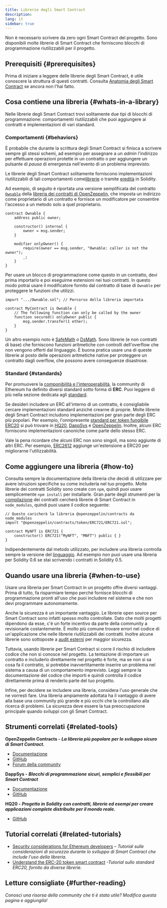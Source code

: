 ```yaml
---
title: Librerie degli Smart Contract
description:
lang: it
sidebar: true
---
```


Non è necessario scrivere da zero ogni Smart Contract del progetto. Sono disponibili molte librerie di Smart Contract che forniscono blocchi di programmazione riutilizzabili per il progetto.

## Prerequisiti {#prerequisites}

Prima di iniziare a leggere delle librerie degli Smart Contract, è utile conoscere la struttura di questi contratti. Consulta [Anatomia degli Smart Contract](/developers/docs/smart-contracts/anatomy/) se ancora non l'hai fatto.

## Cosa contiene una libreria {#whats-in-a-library}

Nelle librerie degli Smart Contract trovi solitamente due tipi di blocchi di programmazione: comportamenti riutilizzabili che puoi aggiungere ai contratti e implementazioni di vari standard.

### Comportamenti {#behaviors}

È probabile che durante la scrittura degli Smart Contract si finisca a scrivere sempre gli stessi schemi, ad esempio per assegnare a un _admin_ l'indirizzo per effettuare operazioni protette in un contratto o per aggiungere un pulsante di _pausa_ di emergenza nell'evento di un problema imprevisto.

Le librerie degli Smart Contract solitamente forniscono implementazioni riutilizzabili di tali comportamenti come[librerie](https://solidity.readthedocs.io/en/v0.7.2/contracts.html#libraries) o tramite [eredità](https://solidity.readthedocs.io/en/v0.7.2/contracts.html#inheritance) in Solidity.

Ad esempio, di seguito è riportata una versione semplificata del contratto [`Ownable`](https://github.com/OpenZeppelin/openzeppelin-contracts/blob/v3.2.0/contracts/access/Ownable.sol) della [libreria dei contratti di OpenZeppelin](https://github.com/OpenZeppelin/openzeppelin-contracts), che imposta un indirizzo come proprietario di un contratto e fornisce un modificatore per consentire l'accesso a un metodo solo a quel proprietario.

```solidity
contract Ownable {
    address public owner;

    constructor() internal {
        owner = msg.sender;
    }

    modifier onlyOwner() {
        require(owner == msg.sender, "Ownable: caller is not the owner");
        _;
    }
}
```

Per usare un blocco di programmazione come questo in un contratto, devi prima importarlo e poi eseguirne estensioni nei tuoi contratti. In questo modo potrai usare il modificatore fornito dal contratto di base di `Ownable` per proteggere le funzioni che utilizzi.

```solidity
import ".../Ownable.sol"; // Percorso della libreria importata

contract MyContract is Ownable {
    // The following function can only be called by the owner
    function secured() onlyOwner public {
        msg.sender.transfer(1 ether);
    }
}
```

Un altro esempio noto è [SafeMath](https://docs.openzeppelin.com/contracts/3.x/utilities#math) o [DsMath](https://dappsys.readthedocs.io/en/latest/ds_math.html). Sono librerie (e non contratti di base) che forniscono funzioni aritmetiche con controlli dell'overflow che non vengono offerti dal linguaggio. È buona pratica usare una di queste librerie al posto delle operazioni aritmetiche native per proteggere un contratto dagli overflow, che possono avere conseguenze disastrose.

### Standard {#standards}

Per promuovere la [componibilità e l'interoperabilità](/developers/docs/smart-contracts/composability/), la community di Ethereum ha definito diversi standard sotto forma di **ERC**. Puoi leggere di più nella sezione dedicata agli [standard](/developers/docs/standards/).

Se desideri includere un ERC all'interno di un contratto, è consigliabile cercare implementazioni standard anziché crearne di proprie. Molte librerie degli Smart Contract includono implementazioni per gran parte degli ERC più popolari. Per esempio, l'onnipresente [standard per token fungibile ERC20](/developers/tutorials/understand-the-erc-20-token-smart-contract/) si può trovare in [HQ20](https://github.com/HQ20/contracts/blob/master/contracts/token/README.md), [DappSys](https://github.com/dapphub/ds-token/) e [OpenZeppelin](https://docs.openzeppelin.com/contracts/3.x/erc20). Inoltre, alcuni ERC forniscono implementazioni canoniche come parte dello stesso ERC.

Vale la pena ricordare che alcuni ERC non sono singoli, ma sono aggiunte di altri ERC. Per esempio, [ERC2612](https://eips.ethereum.org/EIPS/eip-2612) aggiunge un'estensione a ERC20 per migliorarne l'utilizzabilità.

## Come aggiungere una libreria {#how-to}

Consulta sempre la documentazione della libreria che decidi di utilizzare per avere istruzioni specifiche su come includerla nel tuo progetto. Molte librerie dei contratti Solidity sono create con `npm`, quindi puoi usare semplicemente `npm install` per installarle. Gran parte degli strumenti per la [compilazione](/developers/docs/smart-contracts/compiling/) dei contratti cercherà librerie di Smart Contract in `node_modules`, quindi puoi usare il codice seguente:

```solidity
// Questo caricherà la libreria @openzeppelin/contracts da node_modules
import "@openzeppelin/contracts/token/ERC721/ERC721.sol";

contract MyNFT is ERC721 {
    constructor() ERC721("MyNFT", "MNFT") public { }
}
```

Indipendentemente dal metodo utilizzato, per includere una libreria controlla sempre la versione del [linguaggio](/developers/docs/smart-contracts/languages/). Ad esempio non puoi usare una libreria per Solidity 0.6 se stai scrivendo i contratti in Solidity 0.5.

## Quando usare una libreria {#when-to-use}

Usare una libreria per Smart Contract in un progetto offre diversi vantaggi. Prima di tutto, fa risparmiare tempo perché fornisce blocchi di programmazione pronti all'uso che puoi includere nel sistema e che non devi programmare autonomamente.

Anche la sicurezza è un importante vantaggio. Le librerie open source per Smart Contract sono infatti spesso molto controllate. Dato che molti progetti dipendono da esse, c'è un forte incentivo da parte della community a revisionarle costantemente. È molto più comune trovare errori nel codice di un'applicazione che nelle librerie riutilizzabili dei contratti. Inoltre alcune librerie sono sottoposte a [audit esterni](https://github.com/OpenZeppelin/openzeppelin-contracts/tree/master/audit) per maggior sicurezza.

Tuttavia, usando librerie per Smart Contract si corre il rischio di includere codice che non si conosce nel progetto. La tentazione di importare un contratto e includerlo direttamente nel progetto è forte, ma se non si sa cosa fa il contratto, si potrebbe inavvertitamente inserire un problema nel sistema a causa di un comportamento imprevisto. Leggi sempre la documentazione del codice che importi e quindi controlla il codice direttamente prima di renderlo parte del tuo progetto.

Infine, per decidere se includere una libreria, considera l'uso generale che ne vorresti fare. Una libreria ampiamente adottata ha il vantaggio di avere alla base una community più grande e più occhi che la controllano alla ricerca di problemi. La sicurezza deve essere la tua preoccupazione principale quando sviluppi con gli Smart Contract.

## Strumenti correlati {#related-tools}

**OpenZeppelin Contracts -** **_La libreria più popolare per lo sviluppo sicuro di Smart Contract._**

- [Documentazione](https://docs.openzeppelin.com/contracts/)
- [GitHub](https://github.com/OpenZeppelin/openzeppelin-contracts)
- [Forum della community](https://forum.openzeppelin.com/c/general/16)

**DappSys -** **_Blocchi di programmazione sicuri, semplici e flessibili per Smart Contract_**

- [Documentazione](https://dappsys.readthedocs.io/)
- [GitHub](https://github.com/dapphub/dappsys)

**HQ20 -** **_Progetto in Solidity con contratti, librerie ed esempi per creare applicazioni complete distribuite per il mondo reale._**

- [GitHub](https://github.com/HQ20/contracts)

## Tutorial correlati {#related-tutorials}

- [Security considerations for Ethereum developers](/developers/docs/smart-contracts/security/) _– Tutorial sulle considerazioni di sicurezza durante lo sviluppo di Smart Contract che include l'uso della libreria._
- [Understand the ERC-20 token smart contract](/developers/tutorials/understand-the-erc-20-token-smart-contract/) _-Tutorial sullo standard ERC20, fornito da diverse librerie._

## Letture consigliate {#further-reading}

_Conosci una risorsa della community che ti è stata utile? Modifica questa pagina e aggiungila!_
